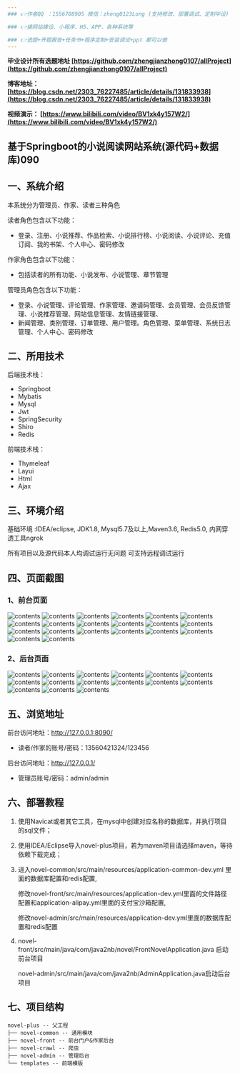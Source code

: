 ```yaml
---
### 👉作者QQ ：1556708905 微信：zheng0123Long (支持修改、部署调试、定制毕设)

### 👉接网站建设、小程序、H5、APP、各种系统等

### 👉选题+开题报告+任务书+程序定制+安装调试+ppt 都可以做
---
```


**毕业设计所有选题地址 [https://github.com/zhengjianzhong0107/allProject](https://github.com/zhengjianzhong0107/allProject)**

**博客地址：
[https://blog.csdn.net/2303_76227485/article/details/131833938](https://blog.csdn.net/2303_76227485/article/details/131833938)**

**视频演示：
[https://www.bilibili.com/video/BV1xk4y157W2/](https://www.bilibili.com/video/BV1xk4y157W2/)**

 

## 基于Springboot的小说阅读网站系统(源代码+数据库)090

## 一、系统介绍

本系统分为管理员、作家、读者三种角色

读者角色包含以下功能：

- 登录、注册、小说推荐、作品检索、小说排行榜、小说阅读、小说评论、充值订阅、我的书架、个人中心、密码修改

作家角色包含以下功能：

- 包括读者的所有功能、小说发布、小说管理、章节管理

管理员角色包含以下功能：

- 登录、小说管理、评论管理、作家管理、邀请码管理、会员管理、会员反馈管理、小说推荐管理、网站信息管理、友情链接管理、
- 新闻管理、类别管理、订单管理、用户管理。角色管理、菜单管理、系统日志管理、个人中心、密码修改

## 二、所用技术

后端技术栈：

- Springboot
- Mybatis
- Mysql
- Jwt
- SpringSecurity
- Shiro
- Redis

前端技术栈：

- Thymeleaf
- Layui
- Html
- Ajax

## 三、环境介绍

基础环境 :IDEA/eclipse, JDK1.8, Mysql5.7及以上,Maven3.6, Redis5.0, 内网穿透工具ngrok

所有项目以及源代码本人均调试运行无问题 可支持远程调试运行

## 四、页面截图

### 1、前台页面

![contents](./picture/picture1.png)
![contents](./picture/picture2.png)
![contents](./picture/picture3.png)
![contents](./picture/picture4.png)
![contents](./picture/picture5.png)
![contents](./picture/picture6.png)
![contents](./picture/picture7.png)
![contents](./picture/picture8.png)
![contents](./picture/picture9.png)
![contents](./picture/picture10.png)
![contents](./picture/picture11.png)
![contents](./picture/picture12.png)
![contents](./picture/picture13.png)
![contents](./picture/picture14.png)
![contents](./picture/picture15.png)
![contents](./picture/picture16.png)
![contents](./picture/picture17.png)
![contents](./picture/picture18.png)
![contents](./picture/picture19.png)
![contents](./picture/picture20.png)

### 2、后台页面

![contents](./picture/picture21.png)
![contents](./picture/picture22.png)
![contents](./picture/picture23.png)
![contents](./picture/picture24.png)
![contents](./picture/picture25.png)
![contents](./picture/picture26.png)
![contents](./picture/picture27.png)
![contents](./picture/picture28.png)
![contents](./picture/picture29.png)
![contents](./picture/picture30.png)
![contents](./picture/picture31.png)
![contents](./picture/picture32.png)
![contents](./picture/picture33.png)
![contents](./picture/picture34.png)
![contents](./picture/picture35.png)

## 五、浏览地址

前台访问地址：http://127.0.0.1:8090/

- 读者/作家的账号/密码：13560421324/123456

后台访问地址：http://127.0.0.1/

- 管理员账号/密码：admin/admin

## 六、部署教程

1. 使用Navicat或者其它工具，在mysql中创建对应名称的数据库，并执行项目的sql文件；

2. 使用IDEA/Eclipse导入novel-plus项目，若为maven项目请选择maven，等待依赖下载完成；

3. 进入novel-common/src/main/resources/application-common-dev.yml 里面的数据库配置和redis配置,
   
   修改novel-front/src/main/resources/application-dev.yml里面的文件路径配置和application-alipay.yml里面的支付宝沙箱配置,
   
   修改novel-admin/src/main/resources/application-dev.yml里面的数据库配置和redis配置

4. novel-front/src/main/java/com/java2nb/novel/FrontNovelApplication.java 启动前台项目
   
   novel-admin/src/main/java/com/java2nb/AdminApplication.java启动后台项目

## 七、项目结构

```
novel-plus -- 父工程
├── novel-common -- 通用模块
├── novel-front -- 前台门户&作家后台
├── novel-crawl -- 爬虫
├── novel-admin -- 管理后台
└── templates -- 前端模版
```

 
